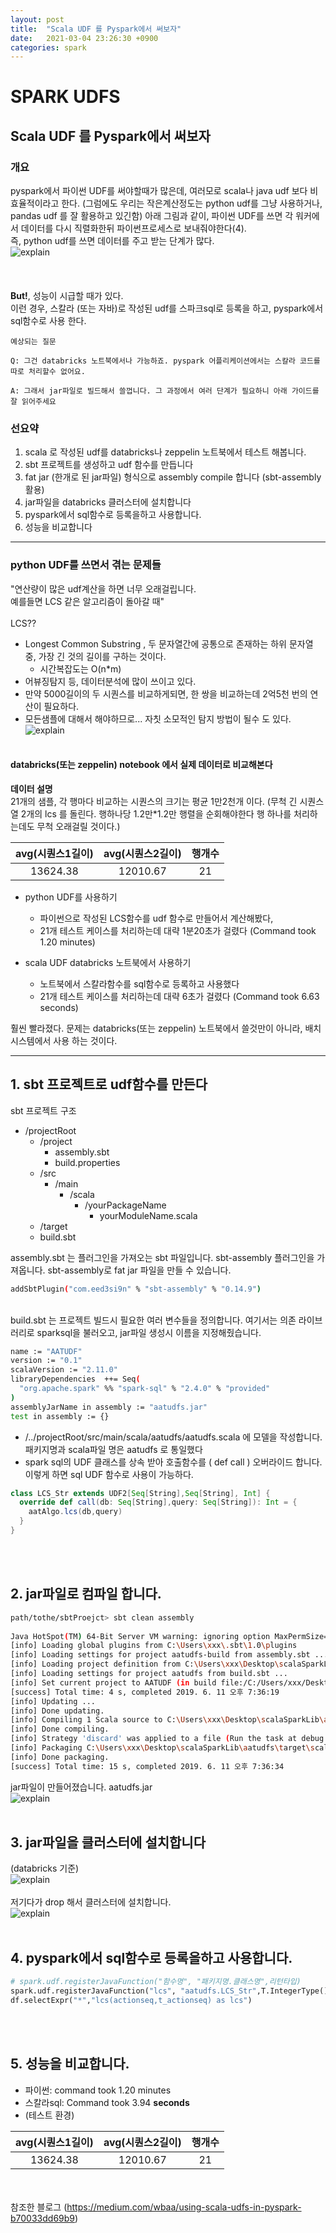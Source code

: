 ```yaml
---
layout: post
title:  "Scala UDF 를 Pyspark에서 써보자"
date:   2021-03-04 23:26:30 +0900
categories: spark
---
```

# SPARK UDFS
## Scala UDF 를 Pyspark에서 써보자
### 개요
pyspark에서 파이썬 UDF를 써야할때가 많은데, 여러모로 scala나 java udf 보다 비효율적이라고 한다. (그럼에도 우리는 작은계산정도는 python udf를 그냥 사용하거나, pandas udf 를  잘 활용하고 있긴함)
아래 그림과 같이, 파이썬 UDF를 쓰면 각 워커에서 데이터를 다시 직렬화한뒤 파이썬프로세스로 보내줘야한다(4).<br>
즉, python udf를 쓰면 데이터를 주고 받는 단계가 많다. 
<br>
![explain](./imgs/pysparkUDFStructure.png)
<br><br><br><br>
**But!**, 성능이 시급할 때가 있다.<br>
이런 경우, 스칼라 (또는 자바)로 작성된 udf를 스파크sql로 등록을 하고, pyspark에서 sql함수로 사용 한다.

```
예상되는 질문

Q: 그건 databricks 노트북에서나 가능하죠. pyspark 어플리케이션에서는 스칼라 코드를 따로 처리할수 없어요.

A: 그래서 jar파일로 빌드해서 쓸껍니다. 그 과정에서 여러 단계가 필요하니 아래 가이드를 잘 읽어주세요 
```

### 선요약
1. scala 로 작성된 udf를 databricks나 zeppelin 노트북에서 테스트 해봅니다.
2. sbt 프로젝트를 생성하고 udf 함수를 만듭니다
3. fat jar (한개로 된 jar파일) 형식으로 assembly compile 합니다 (sbt-assembly 활용)
4. jar파일을 databricks 클러스터에 설치합니다
5. pyspark에서 sql함수로 등록을하고 사용합니다.
6. 성능을 비교합니다
___
### python UDF를 쓰면서 겪는 문제들
"연산량이 많은 udf계산을 하면 너무 오래걸립니다.<br> 예를들면 LCS 같은 알고리즘이 돌아갈 때"<br><br>
LCS??
- Longest Common Substring , 두 문자열간에 공통으로 존재하는 하위 문자열 중,  가장 긴 것의 길이를 구하는 것이다.
    - 시간복잡도는 O(n*m)
- 어뷰징탐지 등, 데이터분석에 많이 쓰이고 있다. 
- 만약 5000길이의 두 시퀀스를 비교하게되면, 한 쌍을 비교하는데 2억5천 번의 연산이 필요하다.
- 모든샘플에 대해서 해야하므로... 자칫 소모적인 탐지 방법이 될수 도 있다. 
![explain](./imgs/dp_lcs.png)
<br><br>
#### databricks(또는 zeppelin) notebook 에서 실제 데이터로 비교해본다
 **데이터 설명**<br>
 21개의 샘플, 각 행마다 비교하는 시퀀스의 크기는 평균 1만2천개 이다.  (무척 긴 시퀀스열 2개의 lcs 를 돌린다.  행하나당 1.2만*1.2만 행렬을 순회해야한다 행 하나를 처리하는데도 무척 오래걸릴 것이다.)

|avg(시퀀스1길이)|avg(시퀀스2길이)|행개수|
| :----------------: |:----------------:| :-----:|
|13624.38|12010.67|21
- python UDF를 사용하기
    - 파이썬으로 작성된 LCS함수를 udf 함수로 만들어서 계산해봤다, 
    - 21개 테스트 케이스를 처리하는데 대략 1분20초가 걸렸다 (Command took 1.20 minutes)

- scala UDF databricks 노트북에서 사용하기
    - 노트북에서 스칼라함수를 sql함수로 등록하고 사용했다
    - 21개 테스트 케이스를 처리하는데 대략 6초가 걸렸다  (Command took 6.63 seconds)

훨씬 빨라졌다. 문제는 databricks(또는 zeppelin) 노트북에서 쓸것만이 아니라, 배치시스템에서 사용 하는 것이다. 
___
## 1. sbt 프로젝트로 udf함수를 만든다
sbt 프로젝트 구조 

- /projectRoot
    - /project
        - assembly.sbt
        - build.properties
    - /src
        - /main
            - /scala
                - /yourPackageName
                    - yourModuleName.scala
    - /target
    - build.sbt

assembly.sbt 는 플러그인을 가져오는 sbt 파일입니다. sbt-assembly 플러그인을 가져옵니다. sbt-assembly로 fat jar 파일을 만들 수 있습니다.
~~~sh
addSbtPlugin("com.eed3si9n" % "sbt-assembly" % "0.14.9")
~~~ 
<br>build.sbt 는 프로젝트 빌드시 필요한 여러 변수들을 정의합니다. 여기서는 의존 라이브러리로 sparksql을 불러오고, jar파일 생성시 이름을 지정해줬습니다.
~~~sh
name := "AATUDF"
version := "0.1"
scalaVersion := "2.11.0"
libraryDependencies  ++= Seq(
  "org.apache.spark" %% "spark-sql" % "2.4.0" % "provided"
)
assemblyJarName in assembly := "aatudfs.jar"
test in assembly := {}
~~~ 

- /../projectRoot/src/main/scala/aatudfs/aatudfs.scala 에 모델을 작성합니다. 패키지명과 scala파일 명은 aatudfs 로 통일했다 
- spark sql의 UDF  클래스를 상속 받아 호출함수를 ( def call ) 오버라이드 합니다. 이렇게 하면 sql UDF 함수로 사용이 가능하다.
~~~scala
class LCS_Str extends UDF2[Seq[String],Seq[String], Int] {
  override def call(db: Seq[String],query: Seq[String]): Int = {
    aatAlgo.lcs(db,query) 
  }
}
~~~
<br><br>
## 2. jar파일로 컴파일 합니다.
~~~sh
path/tothe/sbtProejct> sbt clean assembly
 
Java HotSpot(TM) 64-Bit Server VM warning: ignoring option MaxPermSize=256m; support was removed in 8.0
[info] Loading global plugins from C:\Users\xxx\.sbt\1.0\plugins
[info] Loading settings for project aatudfs-build from assembly.sbt ...
[info] Loading project definition from C:\Users\xxx\Desktop\scalaSparkLib\aatudfs\project
[info] Loading settings for project aatudfs from build.sbt ...
[info] Set current project to AATUDF (in build file:/C:/Users/xxx/Desktop/scalaSparkLib/aatudfs/)
[success] Total time: 4 s, completed 2019. 6. 11 오후 7:36:19
[info] Updating ...
[info] Done updating.
[info] Compiling 1 Scala source to C:\Users\xxx\Desktop\scalaSparkLib\aatudfs\target\scala-2.11\classes ...
[info] Done compiling.
[info] Strategy 'discard' was applied to a file (Run the task at debug level to see details)
[info] Packaging C:\Users\xxx\Desktop\scalaSparkLib\aatudfs\target\scala-2.11\aatudfs.jar ...
[info] Done packaging.
[success] Total time: 15 s, completed 2019. 6. 11 오후 7:36:34
~~~

jar파일이 만들어졌습니다. aatudfs.jar<br>
![explain](./imgs/jardone.png)
<br><br>
## 3. jar파일을 클러스터에 설치합니다
(databricks 기준)<br>
![explain](./imgs/installLibrary.png)<br><br>
저기다가 drop 해서 클러스터에 설치합니다.<br>
![explain](./imgs/droptoThere.png)
<br><br>
## 4. pyspark에서 sql함수로 등록을하고 사용합니다.
~~~python
# spark.udf.registerJavaFunction("함수명", "패키지명.클래스명",리턴타입)
spark.udf.registerJavaFunction("lcs", "aatudfs.LCS_Str",T.IntegerType())
df.selectExpr("*","lcs(actionseq,t_actionseq) as lcs")
~~~
<br><br>
## 5. 성능을 비교합니다.
- 파이썬: command took 1.20 minutes 
- 스칼라sql: Command took 3.94 **seconds**
- (테스트 환경)

|avg(시퀀스1길이)|avg(시퀀스2길이)|행개수|
| :----------------: |:----------------:| :-----:|
|13624.38|12010.67|21|

<br><br>
참조한 블로그  (https://medium.com/wbaa/using-scala-udfs-in-pyspark-b70033dd69b9)
